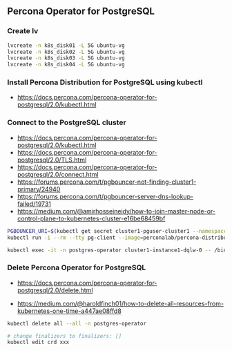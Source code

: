 ## Percona Operator for PostgreSQL

### Create lv

```bash
lvcreate -n k8s_disk01 -L 5G ubuntu-vg
lvcreate -n k8s_disk02 -L 5G ubuntu-vg
lvcreate -n k8s_disk03 -L 5G ubuntu-vg
lvcreate -n k8s_disk04 -L 5G ubuntu-vg
```


### Install Percona Distribution for PostgreSQL using kubectl

- https://docs.percona.com/percona-operator-for-postgresql/2.0/kubectl.html


### Connect to the PostgreSQL cluster
- https://docs.percona.com/percona-operator-for-postgresql/2.0/kubectl.html
- https://docs.percona.com/percona-operator-for-postgresql/2.0/TLS.html
- https://docs.percona.com/percona-operator-for-postgresql/2.0/connect.html
- https://forums.percona.com/t/pgbouncer-not-finding-cluster1-primary/24940
- https://forums.percona.com/t/pgbouncer-server-dns-lookup-failed/19731
- https://medium.com/@amirhosseineidy/how-to-join-master-node-or-control-plane-to-kubernetes-cluster-e16be68459bf

```bash
PGBOUNCER_URI=$(kubectl get secret cluster1-pguser-cluster1 --namespace postgres-operator -o jsonpath='{.data.pgbouncer-uri}' | base64 --decode)
kubectl run -i --rm --tty pg-client --image=perconalab/percona-distribution-postgresql:17 --restart=Never -- psql $PGBOUNCER_URI

kubectl exec -it -n postgres-operator cluster1-instance1-dqlw-0 -- /bin/bash
```

### Delete Percona Operator for PostgreSQL

- https://docs.percona.com/percona-operator-for-postgresql/2.0/delete.html

- https://medium.com/@haroldfinch01/how-to-delete-all-resources-from-kubernetes-one-time-a447ae08ffd8

```bash
kubectl delete all --all -n postgres-operator

# change finalizers to finalizers: []
kubectl edit crd xxx
```
